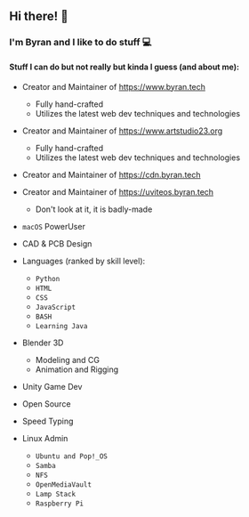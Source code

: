 ## Hi there! 👋

### I'm Byran and I like to do stuff  💻 

#### Stuff I can do but not really but kinda I guess (and about me):

* Creator and Maintainer of https://www.byran.tech
  - Fully hand-crafted
  - Utilizes the latest web dev techniques and technologies

* Creator and Maintainer of https://www.artstudio23.org
  - Fully hand-crafted
  - Utilizes the latest web dev techniques and technologies

* Creator and Maintainer of https://cdn.byran.tech

* Creator and Maintainer of https://uviteos.byran.tech
  - Don't look at it, it is badly-made

* ```macOS``` PowerUser

* CAD & PCB Design

* Languages (ranked by skill level):
  - ```Python```
  - ```HTML```
  - ```CSS```
  - ```JavaScript```
  - ```BASH```
  - ```Learning Java```

* Blender 3D
  - Modeling and CG
  - Animation and Rigging

* Unity Game Dev

* Open Source

* Speed Typing

* Linux Admin
   - ```Ubuntu and Pop!_OS```
   - ```Samba```
   - ```NFS```
   - ```OpenMediaVault```
   - ```Lamp Stack```
   - ```Raspberry Pi```
